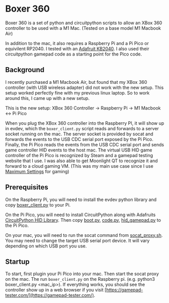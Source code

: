 # Boxer 360
Boxer 360 is a set of python and circuitpython scripts to allow an XBox 360
controller to be used with a M1 Mac.  (Tested on a base model M1 Macbook Air)

In addition to the mac, it also requires a Raspberry Pi and a Pi Pico or equivilent RP2040.
I tested with an [Adafruit KB2040](https://www.adafruit.com/product/5302).  I also
used their circuitpython gamepad code as a starting point for the Pico code.

## Background
I recently purchased a M1 Macbook Air, but found that my XBox 360 controller
(with USB wireless adapter) did not work with the new setup.  This setup worked
perfectly fine with my previous linux laptop.  So to work around this, I came up
with a new setup.

This is the new setup:
XBox 360 Controller -> Raspberry Pi -> M1 Macbook <-> Pi Pico

When you plug the XBox 360 controller into the Raspberry PI, it will show up in evdev,
which the `boxer_client.py` script reads and forwards to a server socket running on the mac.
The server socket is provided by socat and forwards the events to
the USB CDC serial port exposed by the Pi Pico.  Finally, the Pi Pico reads the events from
the USB CDC serial port and sends game controller HID events to the host mac.  The virtual
USB HID game controller of the Pi Pico is recognized by Steam and a gamepad testing website
that I use.  I was also able to get Moonlight QT to recognize it and forward to a cloud gaming VM.  (This was my main use case since I use [Maximum Settings](https://maximumsettings.com/) for gaming)

## Prerequisites
On the Raspberry Pi, you will need to install the evdev python library and copy [boxer_client.py](raspberrypi/boxer_client.py) to your Pi.

On the Pi Pico, you will need to install CircuitPython along with Adafruits [CircuitPython HID Library](https://github.com/adafruit/Adafruit_CircuitPython_HID).  Then copy [boot.py](pipico/boot.py), [code.py](pipico/code.py), [hid_gamepad.py](pipico/hid_gamepad.py) to the Pi Pico.

On your mac, you will need to run the socat command from [socat_proxy.sh](socat_proxy.sh).  You may need to change the target USB serial port device.  It will vary depending on which USB port you use.

## Startup
To start, first plugin your Pi Pico into your mac.  Then start the socat proxy on the mac.  The
run `boxer_client.py` on the Raspberry pi. (e.g. python3 boxer_client.py <mac_ip>).  If everything
works, you should see the controller show up in a web browser if you visit [https://gamepad-tester.com/](https://gamepad-tester.com/).
